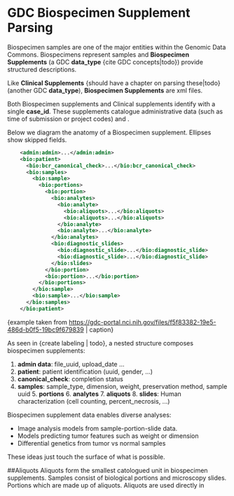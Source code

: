 # GDC Biospecimen Supplement Parsing
Biospecimen samples are one of the major entities within the Genomic Data Commons.  Biospecimens represent samples and **Biospecimen Supplements** (a GDC **data_type** {cite GDC concepts|todo}) provide structured descriptions.  

Like **Clinical Supplements** {should have a chapter on parsing these|todo} (another GDC **data_type**), **Biospecimen Supplements** are xml files.   

Both Biospecimen supplements and Clinical supplements identify with a single **case_id**.  These supplements catalogue administrative data (such as time of submission or project codes) and . 

Below we diagram the anatomy of a Biospecimen supplement. Ellipses show skipped fields.   

```xml
    <admin:admin>...</admin:admin>
    <bio:patient>
      <bio:bcr_canonical_check>...</bio:bcr_canonical_check>
      <bio:samples>
        <bio:sample>
          <bio:portions>
            <bio:portion>
              <bio:analytes>
                <bio:analyte>
                  <bio:aliquots>...</bio:aliquots>
                  <bio:aliquots>...</bio:aliquots>
                </bio:analyte>
                <bio:analyte>...</bio:analyte>
              </bio:analytes>
              <bio:diagnostic_slides>
                <bio:diagnostic_slide>...</bio:diagnostic_slide>
                <bio:diagnostic_slide>...</bio:diagnostic_slide>
              </bio:slides>
            </bio:portion>
            <bio:portion>...</bio:portion>
          </bio:portions>
        </bio:sample>
        <bio:sample>...</bio:sample>
      </bio:samples>
    </bio:patient>
```
{example taken from https://gdc-portal.nci.nih.gov/files/f5f83382-19e5-486d-b0f5-19bc9f679839 | caption}

As seen in {create labeling | todo}, a nested structure composes biospecimen supplements:
1. **admin data**: file_uuid, upload_date ...
2. **patient**: patient identification (uuid, gender, ...)
  3. **canonical_check**: completion status
  4. **samples**: sample_type, dimension, weight, preservation method, sample uuid
    5. **portions**
      6. **analytes**
        7. **aliquots**
      8. **slides**: Human characterization (cell counting, percent_necrosis, ...)

Biospecimen supplement data enables diverse analyses:
 * Image analysis models from sample-portion-slide data.
 * Models predicting tumor features such as weight or dimension
 * Differential genetics from tumor vs normal samples

These ideas just touch the surface of what is possible.  

##Aliquots
Aliquots form the smallest catologued unit in biospecimen supplements.   Samples consist of biological portions and microscopy slides.  Portions  which are made up of aliquots.  Aliquots are used directly in 
